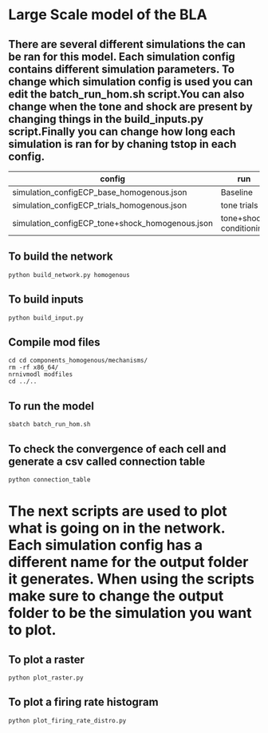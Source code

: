 # Large Scale model of the BLA 
## There are several different simulations the can be ran for this model. Each simulation config contains different simulation parameters. To change which simulation config is used you can edit the batch_run_hom.sh script.You can also change when the tone and shock are present by changing things in the build_inputs.py script.Finally you can change how long each simulation is ran for by chaning tstop in each config.
| config      | run |
| ----------- | ----------- |
| simulation_configECP_base_homogenous.json      | Baseline |
| simulation_configECP_trials_homogenous.json   | tone trials        |
| simulation_configECP_tone+shock_homogenous.json   | tone+shock conditioning        |


## To build the network
```
python build_network.py homogenous
```

## To build inputs
```
python build_input.py
```

## Compile mod files
```
cd cd components_homogenous/mechanisms/
rm -rf x86_64/
nrnivmodl modfiles
cd ../..
```

## To run the model
```
sbatch batch_run_hom.sh
```

## To check the convergence of each cell and generate a csv called connection table
```
python connection_table
```


# The next scripts are used to plot what is going on in the network. Each simulation config has a different name for the output folder it generates. When using the scripts make sure to change the output folder to be the simulation you want to plot.

## To plot a raster 
```
python plot_raster.py
```

## To plot a firing rate histogram
```
python plot_firing_rate_distro.py
```


